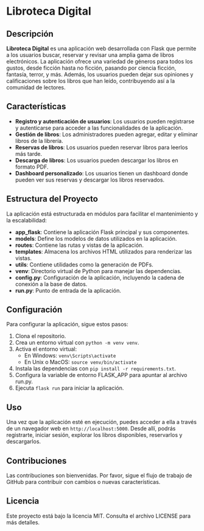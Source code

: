 # Libroteca Digital

## Descripción
**Libroteca Digital** es una aplicación web desarrollada con Flask que permite a los usuarios buscar, reservar y revisar una amplia gama de libros electrónicos. La aplicación ofrece una variedad de géneros para todos los gustos, desde ficción hasta no ficción, pasando por ciencia ficción, fantasía, terror, y más. Además, los usuarios pueden dejar sus opiniones y calificaciones sobre los libros que han leído, contribuyendo así a la comunidad de lectores.

## Características
- **Registro y autenticación de usuarios**: Los usuarios pueden registrarse y autenticarse para acceder a las funcionalidades de la aplicación.
- **Gestión de libros**: Los administradores pueden agregar, editar y eliminar libros de la librería.
- **Reservas de libros**: Los usuarios pueden reservar libros para leerlos más tarde.
- **Descarga de libros**: Los usuarios pueden descargar los libros en formato PDF.
- **Dashboard personalizado**: Los usuarios tienen un dashboard donde pueden ver sus reservas y descargar los libros reservados.

## Estructura del Proyecto
La aplicación está estructurada en módulos para facilitar el mantenimiento y la escalabilidad:
- **app_flask**: Contiene la aplicación Flask principal y sus componentes.
- **models**: Define los modelos de datos utilizados en la aplicación.
- **routes**: Contiene las rutas y vistas de la aplicación.
- **templates**: Almacena los archivos HTML utilizados para renderizar las vistas.
- **utils**: Contiene utilidades como la generación de PDFs.
- **venv**: Directorio virtual de Python para manejar las dependencias.
- **config.py**: Configuración de la aplicación, incluyendo la cadena de conexión a la base de datos.
- **run.py**: Punto de entrada de la aplicación.

## Configuración
Para configurar la aplicación, sigue estos pasos:
1. Clona el repositorio.
2. Crea un entorno virtual con `python -m venv venv`.
3. Activa el entorno virtual:
   - En Windows: `venv\Scripts\activate`
   - En Unix o MacOS: `source venv/bin/activate`
4. Instala las dependencias con `pip install -r requirements.txt`.
5. Configura la variable de entorno FLASK_APP para apuntar al archivo run.py.
6. Ejecuta `flask run` para iniciar la aplicación.

## Uso
Una vez que la aplicación esté en ejecución, puedes acceder a ella a través de un navegador web en `http://localhost:5000`. Desde allí, podrás registrarte, iniciar sesión, explorar los libros disponibles, reservarlos y descargarlos.

## Contribuciones
Las contribuciones son bienvenidas. Por favor, sigue el flujo de trabajo de GitHub para contribuir con cambios o nuevas características.

## Licencia
Este proyecto está bajo la licencia MIT. Consulta el archivo LICENSE para más detalles.